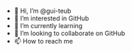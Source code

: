 - 👋 Hi, I’m @gui-teub
- 👀 I’m interested in GitHub
- 🌱 I’m currently learning 
- 💞️ I’m looking to collaborate on GitHub
- 📫 How to reach me 

<!---
gui-teub/gui-teub is a ✨ special ✨ repository because its `README.md` (this file) appears on your GitHub profile.
You can click the Preview link to take a look at your changes.
--->
